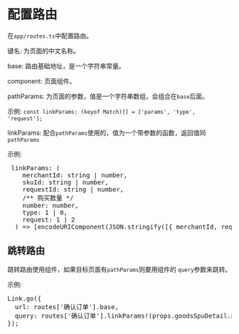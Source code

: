# 配置路由

在<code>app/routes.ts</code>中配置路由。

键名: 为页面的中文名称。

base: 路由基础地址，是一个字符串常量。

component: 页面组件。

pathParams: 为页面的参数，值是一个字符串数组，会组合在<code>base</code>后面。

示例: <code>const linkParams: (keyof Match)[] =  ['params', 'type', 'request'];</code>

linkParams: 配合<code>pathParams</code>使用的，值为一个带参数的函数，返回值同<code>pathParams</code>

示例:

<pre>
 linkParams: (
    merchantId: string | number,
    skuId: string | number,
    requestId: string | number,
    /** 购买数量 */
    number: number,
    type: 1 | 0,
    request: 1 | 2
  ) => [encodeURIComponent(JSON.stringify([{ merchantId, requestId, skuId, number }])), type, request]
</pre>

## 跳转路由

跳转路由使用<code><Link></code>组件，如果目标页面有<code>pathParams</code>则要用<code><Link></code>组件的
<code>query</code>参数来跳转。

示例:
<pre>
Link.go({
  url: routes['确认订单'].base,
  query: routes['确认订单'].linkParams!(props.goodsSpuDetail.merchantId, SelGoodsSkuInfo.goodsSkuId, SelGoodsSkuInfo.goodsSkuId, parseInt(newSelectedGoodsCount), 1, 2)
});
</pre>
